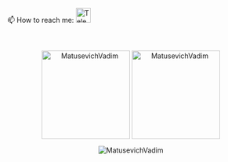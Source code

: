📫 How to reach me: <a href="https://t.me/Elmooo_ya"><img height="30em" src="https://telegra.ph/file/6dab703f0e680b0ed613f.png" alt = "Telegram"/></a>
<br/><br/><br/>


<!--
**Elmo** is a ✨ _special_ ✨ repository because its `README.md` (this file) appears on your GitHub profile.

Here are some ideas to get you started:

- 🔭 I’m currently working on ...
- 🌱 I’m currently learning ...
- 👯 I’m looking to collaborate on ...
- 🤔 I’m looking for help with ...
- 💬 Ask me about ...
- 😄 Pronouns: ...
- ⚡ Fun fact: ...
-->



<p align="center"><img height="180em" src="https://github-readme-stats.vercel.app/api?username=MatusevichVadim&hide_border=true&count_private=true&show_icons=true&theme=radical" alt="MatusevichVadim" align = "center"/>
<img height="180em" src="https://github-readme-stats.vercel.app/api/top-langs?username=MatusevichVadim&show_icons=true&locale=en&layout=compact&hide_border=true&theme=radical" alt="MatusevichVadim" align = "center"/></p>

<p align="center"><img src="https://github-readme-streak-stats.herokuapp.com/?user=MatusevichVadim&theme=black-ice&hide_border=true&stroke=0000&background=0D1117&ring=e05397&fire=e05397&currStreakLabel=e05397" alt="MatusevichVadim" /></p>
